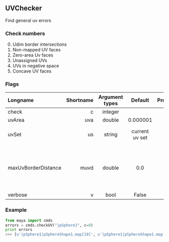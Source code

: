 ## UVChecker
Find general uv errors

### Check numbers
0. Udim border intersections
1. Non-mapped UV faces
2. Zero-area Uv faces
3. Unassigned UVs
4. UVs in negative space
5. Concave UV faces

### Flags
| Longname | Shortname | Argument types | Default | Properties | Description |
|:---------|----------:|:--------------:|:-------:|:----------:|:-----------:|
|check|c|integer||C||
|uvArea|uva|double|0.000001|C||
|uvSet|us|string|current uv set|C|Set what uv set you want to us|
|maxUvBorderDistance|muvd|double|0.0|C|Ignore UVs close to udims borders for "Udim border intersections" check|
|verbose|v|bool|False|C||

### Example
```python
from maya import cmds
errors = cmds.checkUV("|pSphere1", c=0)
print errors
>>> [u'|pSphere1|pSphereShape1.map[19]', u'|pSphere1|pSphereShape1.map[20]', ...]
```
